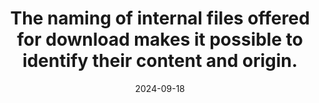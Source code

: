 ---
N: '145'
Rubrique: Liens
title: The naming of internal files offered for download makes it possible to identify their content and origin.
abstract: 
categories: ["Links"]
agrege: O4145-E050
opquast: '4 145'
indiceebook: '50'
description: "Rule n° 050"
before: "049"
weight: "050"
after: "051"
actif: '1'
layout: rules
date: 2024-09-18
tags: ["", ""]
objectif: ["", ""]
Meo: [""]
Controle: [""
]
Source: ["Opquast"]
Referentiel: [""]
Steps: ["", ""]
---